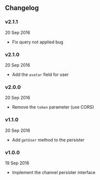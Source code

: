## Changelog

### v2.1.1
20 Sep 2016

* Fix query not applied bug

### v2.1.0
20 Sep 2016

* Add the `avatar` field for user

### v2.0.0
20 Sep 2016

* Remove the `token` parameter (use CORS)

### v1.1.0
20 Sep 2016

* Add `getUser` method to the persister

### v1.0.0
19 Sep 2016

* Implement the channel persister interface
